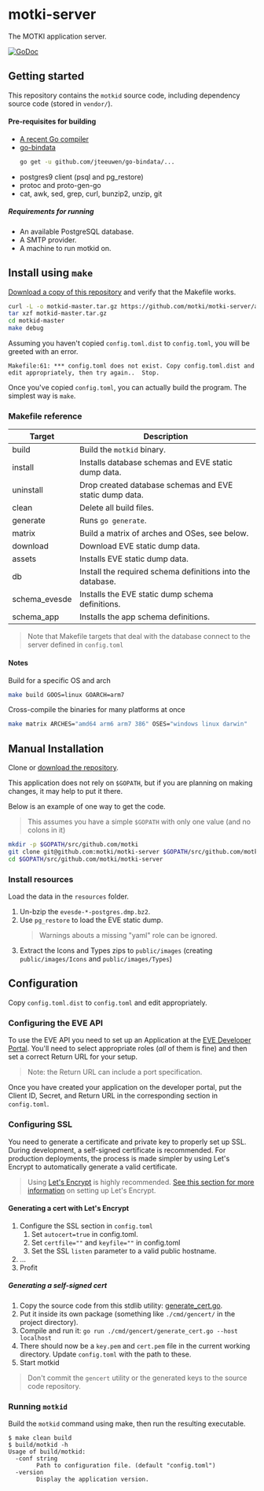# motki-server

The MOTKI application server.

[![GoDoc](https://godoc.org/github.com/motki/motki-server?status.svg)](https://godoc.org/github.com/motki/motki-server)

## Getting started

This repository contains the `motkid` source code, including dependency source code (stored in `vendor/`).

#### Pre-requisites for building

* [A recent Go compiler](https://golang.org)
* [go-bindata](https://github.com/jteeuwen/go-bindata)
  ```bash
  go get -u github.com/jteeuwen/go-bindata/...
  ```
* postgres9 client (psql and pg_restore)
* protoc and proto-gen-go
* cat, awk, sed, grep, curl, bunzip2, unzip, git

##### Requirements for running

* An available PostgreSQL database.
* A SMTP provider.
* A machine to run motkid on.


## Install using `make`

[Download a copy of this repository](https://github.com/motki/motki-server/archive/master.zip) and verify that the Makefile works.

```bash
curl -L -o motkid-master.tar.gz https://github.com/motki/motki-server/archive/master.tar.gz
tar xzf motkid-master.tar.gz
cd motkid-master
make debug
```

Assuming you haven't copied `config.toml.dist` to `config.toml`, you will be greeted with an error.

```
Makefile:61: *** config.toml does not exist. Copy config.toml.dist and edit appropriately, then try again..  Stop.
```

Once you've copied `config.toml`, you can actually build the program. The simplest way is `make`.


### Makefile reference

|  Target       | Description 
|-----------    |---------------------------------------------------
| build         | Build the `motkid` binary.
| install       | Installs database schemas and EVE static dump data.
| uninstall     | Drop created database schemas and EVE static dump data.
| clean         | Delete all build files.
| generate      | Runs `go generate`.
| matrix        | Build a matrix of arches and OSes, see below.
| download      | Download EVE static dump data.
| assets        | Installs EVE static dump data.
| db            | Install the required schema definitions into the database.
| schema_evesde | Installs the EVE static dump schema definitions.
| schema_app    | Installs the app schema definitions.

> Note that Makefile targets that deal with the database connect to the server defined in `config.toml`

#### Notes

Build for a specific OS and arch
```bash
make build GOOS=linux GOARCH=arm7
```

Cross-compile the binaries for many platforms at once
```bash
make matrix ARCHES="amd64 arm6 arm7 386" OSES="windows linux darwin"
```


## Manual Installation

Clone or [download the repository](https://github.com/motki/motki-server/archive/master.zip).

This application does not rely on `$GOPATH`, but if you are planning on making changes, it may help to put it there.

Below is an example of one way to get the code.

> This assumes you have a simple `$GOPATH` with only one value (and no colons in it)

```bash
mkdir -p $GOPATH/src/github.com/motki
git clone git@github.com:motki/motki-server $GOPATH/src/github.com/motki/motki-server
cd $GOPATH/src/github.com/motki/motki-server
```


### Install resources

Load the data in the `resources` folder.

1. Un-bzip the `evesde-*-postgres.dmp.bz2`.
2. Use `pg_restore` to load the EVE static dump.
   > Warnings abouts a missing "yaml" role can be ignored.
3. Extract the Icons and Types zips to `public/images` (creating `public/images/Icons` and `public/images/Types`)


## Configuration

Copy `config.toml.dist` to `config.toml` and edit appropriately.

### Configuring the EVE API

To use the EVE API you need to set up an Application at the [EVE Developer Portal](https://developers.eveonline.com/applications).  You'll need to select appropriate roles (*all* of them is fine) and then set a correct Return URL for your setup.

> Note: the Return URL can include a port specification.

Once you have created your application on the developer portal, put the Client ID, Secret, and Return URL in the corresponding section in `config.toml`.


### Configuring SSL

You need to generate a certificate and private key to properly set up SSL. During development, a self-signed certificate is recommended. For production deployments, the process is made simpler by using Let's Encrypt to automatically generate a valid certificate.

> Using [Let's Encrypt](https://letsencrypt.org/) is highly recommended. [See this section for more information](https://github.com/motki/motki-server#generating-a-cert-with-lets-encrypt) on setting up Let's Encrypt.

#### Generating a cert with Let's Encrypt

1. Configure the SSL section in `config.toml`
    1. Set `autocert=true` in config.toml.
    2. Set `certfile=""` and `keyfile=""` in config.toml
    3. Set the SSL `listen` parameter to a valid public hostname.
2. ...
3. Profit

##### Generating a self-signed cert

1. Copy the source code from this stdlib utility: [generate_cert.go](https://golang.org/src/crypto/tls/generate_cert.go).
2. Put it inside its own package (something like `./cmd/gencert/` in the project directory).
3. Compile and run it: 
   `go run ./cmd/gencert/generate_cert.go --host localhost`
4. There should now be a `key.pem` and `cert.pem` file in the current working directory. Update `config.toml` with the path to these.
5. Start motkid

> Don't commit the `gencert` utility or the generated keys to the source code repository.


### Running `motkid`

Build the `motkid` command using make, then run the resulting executable.

```
$ make clean build
$ build/motkid -h
Usage of build/motkid:
  -conf string
    	Path to configuration file. (default "config.toml")
  -version
    	Display the application version.
```

